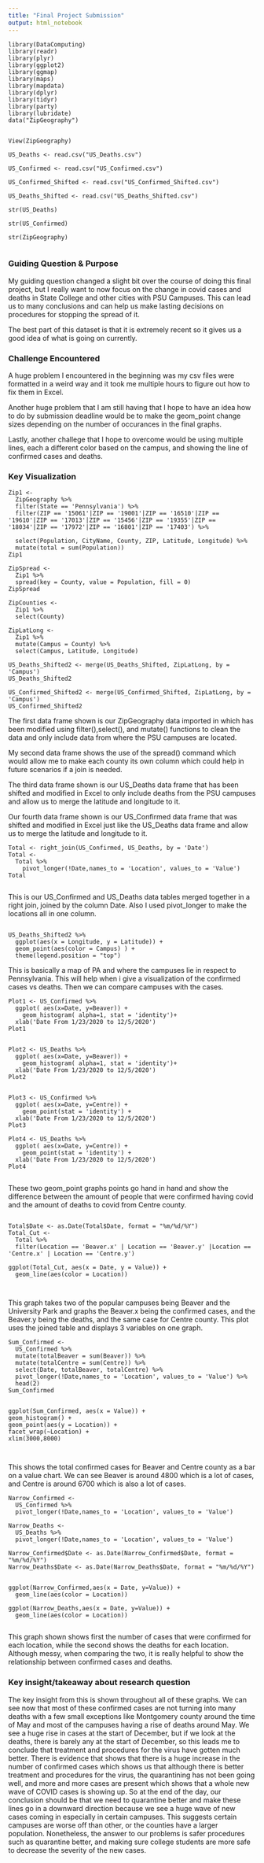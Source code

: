 ```yaml
---
title: "Final Project Submission"
output: html_notebook
---
```


```{r}
library(DataComputing)
library(readr)
library(plyr)
library(ggplot2)
library(ggmap)
library(maps)
library(mapdata)
library(dplyr)
library(tidyr)
library(party)
library(lubridate)
data("ZipGeography")


View(ZipGeography)

US_Deaths <- read.csv("US_Deaths.csv")

US_Confirmed <- read.csv("US_Confirmed.csv")

US_Confirmed_Shifted <- read.csv("US_Confirmed_Shifted.csv")

US_Deaths_Shifted <- read.csv("US_Deaths_Shifted.csv")

str(US_Deaths)

str(US_Confirmed)

str(ZipGeography) 


```

### Guiding Question & Purpose
My guiding question changed a slight bit over the course of doing this final project, but I really want to now focus on the change in covid cases and deaths in State College and other cities with PSU Campuses. This can lead us to many conclusions and can help us make lasting decisions on procedures for stopping the spread of it.

The best part of this dataset is that it is extremely recent so it gives us a good idea of what is going on currently.

### Challenge Encountered
A huge problem I encountered in the beginning was my csv files were formatted in a weird way and it took me multiple hours to figure out how to fix them in Excel. 

Another huge problem that I am still having that I hope to have an idea how to do by submission deadline would be to make the geom_point change sizes depending on the number of occurances in the final graphs.

Lastly, another challege that I hope to overcome would be using multiple lines, each a different color based on the campus, and showing the line of confirmed cases and deaths. 

### Key Visualization
```{r}
Zip1 <-
  ZipGeography %>%
  filter(State == 'Pennsylvania') %>%
  filter(ZIP == '15061'|ZIP == '19001'|ZIP == '16510'|ZIP == '19610'|ZIP == '17013'|ZIP == '15456'|ZIP == '19355'|ZIP == '18034'|ZIP == '17972'|ZIP == '16801'|ZIP == '17403') %>%
  
  select(Population, CityName, County, ZIP, Latitude, Longitude) %>%
  mutate(total = sum(Population))
Zip1

ZipSpread <- 
  Zip1 %>%
  spread(key = County, value = Population, fill = 0)
ZipSpread

ZipCounties <-
  Zip1 %>%
  select(County)

ZipLatLong <-
  Zip1 %>%
  mutate(Campus = County) %>%
  select(Campus, Latitude, Longitude)

US_Deaths_Shifted2 <- merge(US_Deaths_Shifted, ZipLatLong, by = 'Campus')
US_Deaths_Shifted2

US_Confirmed_Shifted2 <- merge(US_Confirmed_Shifted, ZipLatLong, by = 'Campus')
US_Confirmed_Shifted2

```
The first data frame shown is our ZipGeography data imported in which has been modified using filter(),select(), and mutate() functions to clean the data and only include data from where the PSU campuses are located. 

My second data frame shows the use of the spread() command which would allow me to make each county its own column which could help in future scenarios if a join is needed.

The third data frame shown is our US_Deaths data frame that has been shifted and modified in Excel to only include deaths from the PSU campuses and allow us to merge the latitude and longitude to it.

Our fourth data frame shown is our US_Confirmed data frame that was shifted and modified in Excel just like the US_Deaths data frame and allow us to merge the latitude and longitude to it.


```{r}
Total <- right_join(US_Confirmed, US_Deaths, by = 'Date')
Total <-
  Total %>%
    pivot_longer(!Date,names_to = 'Location', values_to = 'Value')
Total
  

```
This is our US_Confirmed and US_Deaths data tables merged together in a right join, joined by the column Date. Also I used pivot_longer to make the locations all in one column.

```{r}

US_Deaths_Shifted2 %>% 
  ggplot(aes(x = Longitude, y = Latitude)) + 
  geom_point(aes(color = Campus) ) + 
  theme(legend.position = "top")

```
This is basically a map of PA and where the campuses lie in respect to Pennsylvania. This will help when i give a visualization of the confirmed cases vs deaths. Then we can compare campuses with the cases.


```{r}
Plot1 <- US_Confirmed %>%
  ggplot( aes(x=Date, y=Beaver)) +
    geom_histogram( alpha=1, stat = 'identity')+
  xlab('Date From 1/23/2020 to 12/5/2020')
Plot1


Plot2 <- US_Deaths %>%
  ggplot( aes(x=Date, y=Beaver)) +
    geom_histogram( alpha=1, stat = 'identity')+
  xlab('Date From 1/23/2020 to 12/5/2020')
Plot2

```




```{r}

Plot3 <- US_Confirmed %>%
  ggplot( aes(x=Date, y=Centre)) +
    geom_point(stat = 'identity') +
  xlab('Date From 1/23/2020 to 12/5/2020')
Plot3

Plot4 <- US_Deaths %>%
  ggplot( aes(x=Date, y=Centre)) +
    geom_point(stat = 'identity') +
  xlab('Date From 1/23/2020 to 12/5/2020')
Plot4


```
These two geom_point graphs points go hand in hand and show the difference between the amount of people that were confirmed having covid and the amount of deaths to covid from Centre county.

```{r}

Total$Date <- as.Date(Total$Date, format = "%m/%d/%Y")
Total_Cut <-
  Total %>%
  filter(Location == 'Beaver.x' | Location == 'Beaver.y' |Location == 'Centre.x' | Location == 'Centre.y')

ggplot(Total_Cut, aes(x = Date, y = Value)) + 
  geom_line(aes(color = Location))



```
This graph takes two of the popular campuses being Beaver and the University Park and graphs the Beaver.x being the confirmed cases, and the Beaver.y being the deaths, and the same case for Centre county. This plot uses the joined table and displays 3 variables on one graph.

```{r}
Sum_Confirmed <-
  US_Confirmed %>%
  mutate(totalBeaver = sum(Beaver)) %>%
  mutate(totalCentre = sum(Centre)) %>%
  select(Date, totalBeaver, totalCentre) %>%
  pivot_longer(!Date,names_to = 'Location', values_to = 'Value') %>%
  head(2)
Sum_Confirmed


ggplot(Sum_Confirmed, aes(x = Value)) +
geom_histogram() +
geom_point(aes(y = Location)) + 
facet_wrap(~Location) +
xlim(3000,8000)



```
This shows the total confirmed cases for Beaver and Centre county as a bar on a value chart. We can see Beaver is around 4800 which is a lot of cases, and Centre is around 6700 which is also a lot of cases.


```{r}
Narrow_Confirmed <-
  US_Confirmed %>%
  pivot_longer(!Date,names_to = 'Location', values_to = 'Value')

Narrow_Deaths <-
  US_Deaths %>%
  pivot_longer(!Date,names_to = 'Location', values_to = 'Value')

Narrow_Confirmed$Date <- as.Date(Narrow_Confirmed$Date, format = "%m/%d/%Y")
Narrow_Deaths$Date <- as.Date(Narrow_Deaths$Date, format = "%m/%d/%Y")


ggplot(Narrow_Confirmed,aes(x = Date, y=Value)) +
  geom_line(aes(color = Location))

ggplot(Narrow_Deaths,aes(x = Date, y=Value)) +
  geom_line(aes(color = Location))


```
This graph shown shows first the number of cases that were confirmed for each location, while the second shows the deaths for each location. Although messy, when comparing the two, it is really helpful to show the relationship between confirmed cases and deaths.


### Key insight/takeaway about research question
The key insight from this is shown throughout all of these graphs. We can see now that most of these confirmed cases are not turning into many deaths with a few small exceptions like Montgomery county around the time of May and most of the campuses having a rise of deaths around May. We see a huge rise in cases at the start of December, but if we look at the deaths, there is barely any at the start of December, so this leads me to conclude that treatment and procedures for the virus have gotten much better. There is evidence that shows that there is a huge increase in the number of confirmed cases which shows us that although there is better treatment and procedures for the virus, the quarantining has not been going well, and more and more cases are present which shows that a whole new wave of COVID cases is showing up. So at the end of the day, our conclusion should be that we need to quarantine better and make these lines go in a downward direction because we see a huge wave of new cases coming in especially in certain campuses. This suggests certain campuses are worse off than other, or the counties have a larger population. Nonetheless, the answer to our problems is safer procedures such as quarantine better, and making sure college students are more safe to decrease the severity of the new cases.

